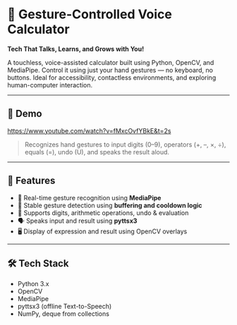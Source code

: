 # 🤖 Gesture-Controlled Voice Calculator

**Tech That Talks, Learns, and Grows with You!**

A touchless, voice-assisted calculator built using Python, OpenCV, and MediaPipe. Control it using just your hand gestures — no keyboard, no buttons. Ideal for accessibility, contactless environments, and exploring human-computer interaction.

---

## 🎥 Demo

https://www.youtube.com/watch?v=fMxcOvfYBkE&t=2s
> Recognizes hand gestures to input digits (0–9), operators (+, –, ×, ÷), equals (=), undo (U), and speaks the result aloud.

---

## 📌 Features

- 👋 Real-time gesture recognition using **MediaPipe**
- 🧠 Stable gesture detection using **buffering and cooldown logic**
- 🔢 Supports digits, arithmetic operations, undo & evaluation
- 🗣️ Speaks input and result using **pyttsx3**
- 🖥️ Display of expression and result using OpenCV overlays

---

## 🛠️ Tech Stack

- Python 3.x  
- OpenCV  
- MediaPipe  
- pyttsx3 (offline Text-to-Speech)  
- NumPy, deque from collections


